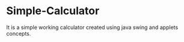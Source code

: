 # Simple-Calculator
It is a simple working calculator created using java swing and applets concepts.
